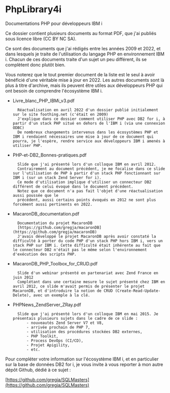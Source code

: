 # PhpLibrary4i
Documentations PHP pour développeurs IBM i

Ce dossier contient plusieurs documents au format PDF, que j'ai publiés sous licence libre (CC BY NC SA).

Ce sont des documents que j'ai rédigés entre les années 2009 et 2022, et dans lesquels je traite de l'utilisation du langage PHP en environnement IBM i. Chacun de ces documents traite d'un sujet un peu différent, ils se complètent donc plutôt bien.

Vous noterez que le tout premier document de la liste est le seul à avoir bénéficié d'une véritable mise à jour en 2022. Les autres documents sont là plus à titre d'archive, mais ils peuvent être utiles aux développeurs PHP qui ont besoin de comprendre l'écosystème IBM i.

- Livre_blanc_PHP_IBMi_v3.pdf

        Réactualisation en avril 2022 d'un dossier publié initialement sur le site foothing.net (c'était en 2009)
        J'explique dans ce dossier comment utiliser PHP avec DB2 for i, à partir d'un stack PHP situé en dehors de l'IBM i (via une connexion ODBC)
        De nombreux changements intervenus dans les écosystèmes PHP et IBM i rendaient nécessaires une mise à jour de ce document qui pourra, je l'espère, rendre service aux développeurs IBM i amenés à utiliser PHP.

- PHP-et-DB2_Bonnes-pratiques.pdf

        Slide que j'ai présenté lors d'un colloque IBM en avril 2012.
        Contrairement au document précédent, je me focalise dans ce slide sur l'utilisation de PHP à partir d'un stack PHP fonctionnant sur IBM i (sur un stack Zend Server for i).
        Ce mode d'utilisation implique d'utiliser un connecteur DB2 différent de celui évoqué dans le document précédent. 
        Notez que ce document n'a pas fait l'objet d'une réactualisation aussi poussée que le 
        précédent, aussi certains points évoqués en 2012 ne sont plus forcément aussi pertinents en 2022.


- MacaronDB_documentation.pdf

        Documentation du projet MacaronDB
        [https://github.com/gregja/macaronDB](https://github.com/gregja/macaronDB)
        J'avais développé le projet MacaronDB après avoir constaté la difficulté à porter du code PHP d'un stack PHP hors IBM i, vers un stack PHP sur IBM i. Cette difficulté était inhérente au fait que le connecteur DB2 n'était pas le même selon l'environnement d'exécution des scripts PHP. 
         

- MacaronDB_PHP_Toolbox_for_CRUD.pdf

        Slide d'un webinar présenté en partenariat avec Zend France en juin 2012
        Complétant dans une certaine mesure le sujet présenté chez IBM en avril 2012, ce slide m'avait permis de présenter le projet MacaronDB, et d'introduire la notion de CRUD (Create-Read-Update-Delete), avec un exemple à la clé.

- PHPNews_ZendServer_ZRay.pdf

        Slide que j'ai présenté lors d'un colloque IBM en mai 2015. Je présentais plusieurs sujets dans le cadre de ce slide : 
            - nouveautés Zend Server V7 et V8, 
            - arrivée prochain de PHP 7, 
            - utilisation des procédures stockées DB2 externes, 
            - PHP Toolkit, 
            - Process DevOps (CI/CD), 
            - Projet Apigility,
            - etc.

Pour compléter votre information sur l'écosystème IBM i, et en particulier sur la base de données DB2 for i, je vous invite à vous reporter à mon autre dépôt Github, dédié à ce sujet :

[https://github.com/gregja/SQLMasters](https://github.com/gregja/SQLMasters)

